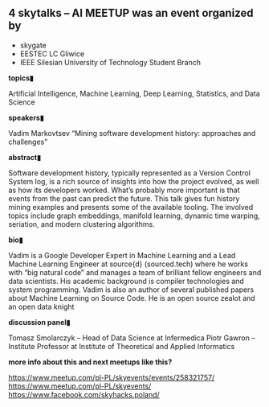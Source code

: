 ## 4 skytalks – AI MEETUP was an event organized by

- skygate
- EESTEC LC Gliwice
- IEEE Silesian University of Technology Student Branch

**topics▮**

Artificial Intelligence, Machine Learning, Deep Learning, Statistics, and Data Science

**speakers▮**

Vadim Markovtsev
“Mining software development history: approaches and challenges”

**abstract▮**

Software development history, typically represented as a Version Control System log, is a rich source of insights into how the project evolved, as well as how its developers worked. What’s probably more important is that events from the past can predict the future. This talk gives fun history mining examples and presents some of the available tooling. The involved topics include graph embeddings, manifold learning, dynamic time warping, seriation, and modern clustering algorithms.

**bio▮**

Vadim is a Google Developer Expert in Machine Learning and a Lead Machine Learning Engineer at source{d} (sourced.tech) where he works with “big natural code” and manages a team of brilliant fellow engineers and data scientists. His academic background is compiler technologies and system programming. Vadim is also an author of several published papers about Machine Learning on Source Code. He is an open source zealot and an open data knight

**discussion panel▮**

Tomasz Smolarczyk – Head of Data Science at Infermedica
Piotr Gawron – Institute Professor at Institute of Theoretical and Applied Informatics

**more info about this and next meetups like this?**

https://www.meetup.com/pl-PL/skyevents/events/258321757/
https://www.meetup.com/pl-PL/skyevents/
https://www.facebook.com/skyhacks.poland/
